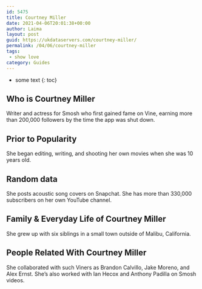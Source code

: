 ```yaml
---
id: 5475
title: Courtney Miller
date: 2021-04-06T20:01:38+00:00
author: Laima
layout: post
guid: https://ukdataservers.com/courtney-miller/
permalink: /04/06/courtney-miller
tags:
 - show love
category: Guides
---
```


* some text
{: toc}


## Who is Courtney Miller
                  
                  
                  
Writer and actress for Smosh who first gained fame on Vine, earning more than 200,000 followers by the time the app was shut down. 
                  
              
            
              
            
                
                
                
## Prior to Popularity
                  
                  
                  
She began editing, writing, and shooting her own movies when she was 10 years old. 
                  
              
            
              
            
                
                
                
## Random data
                  
                  
                  
She posts acoustic song covers on Snapchat. She has more than 330,000 subscribers on her own YouTube channel. 
                  
              
            
              
            
                
                
                
## Family & Everyday Life of Courtney Miller
                  
                  
                  
She grew up with six siblings in a small town outside of Malibu, California.
                  
              
            
              
            
                
                
                
## People Related With Courtney Miller
                  
                  
                  
She collaborated with such Viners as Brandon Calvillo, Jake Moreno, and Alex Ernst. She&#8217;s also worked with Ian Hecox and Anthony Padilla on Smosh videos. 
                  
              
            
              
            
                
              
            
              
              
            
            
              
            
          
          
          